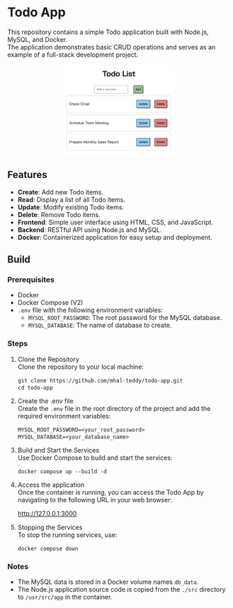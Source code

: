 # Todo App
This repository contains a simple Todo application built with Node.js, MySQL, and Docker.   
The application demonstrates basic CRUD operations and serves as an example of a full-stack development project.

<p align="center">
  <img src="images/todolist.png" alt="todo-app-image" width="50%" height="50%">
</p>

## Features

- **Create**: Add new Todo items.
- **Read**: Display a list of all Todo items.
- **Update**: Modify existing Todo items.
- **Delete**: Remove Todo items.
- **Frontend**: Simple user interface using HTML, CSS, and JavaScript.
- **Backend**: RESTful API using Node.js and MySQL.
- **Docker**: Containerized application for easy setup and deployment.

## Build
### Prerequisites
- Docker
- Docker Compose (V2)
- `.env` file with the following environment variables:
  - `MYSQL_ROOT_PASSWORD`: The root password for the MySQL database.
  - `MYSQL_DATABASE`: The name of database to create.

### Steps
1. Clone the Repository  
Clone the repository to your local machine:
    ```git
    git clone https://github.com/mhal-teddy/todo-app.git
    cd todo-app
    ```
2. Create the .env file  
    Create the `.env` file in the root directory of the project and add the required environment variables:
    ```
    MYSQL_ROOT_PASSWORD=<your_root_password>
    MYSQL_DATABASE=<your_database_name>
    ```
3. Build and Start the Services  
    Use Docker Compose to build and start the services:
    ```docker
    docker compose up --build -d
    ```
4. Access the application  
    Once the container is running, you can access the Todo App by navigating to the following URL in your web browser:

    http://127.0.0.1:3000

5. Stopping the Services  
    To stop the running services, use:
    ```docker
    docker compose down
    ```

### Notes
- The MySQL data is stored in a Docker volume names `db_data`.
- The Node.js application source code is copied from the `./src` directory to `/usr/src/app` in the container.